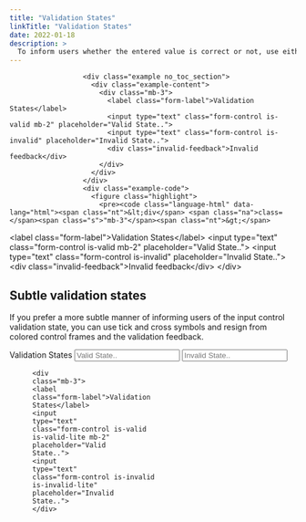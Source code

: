 ```yaml
---
title: "Validation States"
linkTitle: "Validation States"
date: 2022-01-18
description: >
  To inform users whether the entered value is correct or not, use either of the validation states. Thanks to that, users will immediately know which form elements they need to correct and, if the state displays as invalid, why the value is incorrect.
---
```


<div class="markdown">

                      <div class="example no_toc_section">
                        <div class="example-content">
                          <div class="mb-3">
                            <label class="form-label">Validation States</label>
                            <input type="text" class="form-control is-valid mb-2" placeholder="Valid State..">
                            <input type="text" class="form-control is-invalid" placeholder="Invalid State..">
                            <div class="invalid-feedback">Invalid feedback</div>
                          </div>
                        </div>
                      </div>
                      <div class="example-code">
                        <figure class="highlight">
                          <pre><code class="language-html" data-lang="html"><span class="nt">&lt;div</span> <span class="na">class=</span><span class="s">"mb-3"</span><span class="nt">&gt;</span>
  <span class="nt">&lt;label</span> <span class="na">class=</span><span class="s">"form-label"</span><span class="nt">&gt;</span>Validation States<span class="nt">&lt;/label&gt;</span>
  <span class="nt">&lt;input</span> <span class="na">type=</span><span class="s">"text"</span> <span class="na">class=</span><span class="s">"form-control is-valid mb-2"</span> <span class="na">placeholder=</span><span class="s">"Valid State.."</span><span class="nt">&gt;</span>
  <span class="nt">&lt;input</span> <span class="na">type=</span><span class="s">"text"</span> <span class="na">class=</span><span class="s">"form-control is-invalid"</span> <span class="na">placeholder=</span><span class="s">"Invalid State.."</span><span class="nt">&gt;</span>
  <span class="nt">&lt;div</span> <span class="na">class=</span><span class="s">"invalid-feedback"</span><span class="nt">&gt;</span>Invalid feedback<span class="nt">&lt;/div&gt;</span>
<span class="nt">&lt;/div&gt;</span></code></pre>
                        </figure>
                      </div>
                      <h2 id="subtle-validation-states">Subtle validation states</h2>
                      <p>If you prefer a more subtle manner of informing users of the input control validation state, you can use tick and cross symbols and resign from colored control frames and the validation feedback.</p>
                      <div class="example no_toc_section">
                        <div class="example-content">
                          <div class="mb-3">
                            <label class="form-label">Validation States</label>
                            <input type="text" class="form-control is-valid is-valid-lite mb-2" placeholder="Valid State..">
                            <input type="text" class="form-control is-invalid is-invalid-lite" placeholder="Invalid State..">
                          </div>
                        </div>
                      </div>
                      <div class="example-code">
                        <figure class="highlight">
                          <pre><code class="language-html" data-lang="html"><span class="nt">&lt;div</span> <span class="na">class=</span><span class="s">"mb-3"</span><span class="nt">&gt;</span>
  <span class="nt">&lt;label</span> <span class="na">class=</span><span class="s">"form-label"</span><span class="nt">&gt;</span>Validation States<span class="nt">&lt;/label&gt;</span>
  <span class="nt">&lt;input</span> <span class="na">type=</span><span class="s">"text"</span> <span class="na">class=</span><span class="s">"form-control is-valid is-valid-lite mb-2"</span> <span class="na">placeholder=</span><span class="s">"Valid State.."</span><span class="nt">&gt;</span>
  <span class="nt">&lt;input</span> <span class="na">type=</span><span class="s">"text"</span> <span class="na">class=</span><span class="s">"form-control is-invalid is-invalid-lite"</span> <span class="na">placeholder=</span><span class="s">"Invalid State.."</span><span class="nt">&gt;</span>
<span class="nt">&lt;/div&gt;</span></code></pre>
                        </figure>
                      </div>
                    </div>